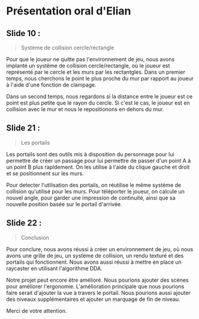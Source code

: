# Présentation oral d'Elian

## Slide 10 :
> Système de collision cercle/rectangle

Pour que le joueur ne quitte pas l'environnement de jeu, nous avons implanté un système de collision cercle/rectangle, où le joueur est représenté par le cercle et les murs par les rectantgles.
Dans un premier temps, nous cherchons le point le plus proche du mur par rapport au joueur à l'aide d'une fonction de clampage.

Dans un second temps, nous regardons si la distance entre le joueur est ce point est plus petite que le rayon du cercle. Si c'est le cas, le joueur est en collision avec le mur et nous le repositionons en dehors du mur.

## Slide 21 :
> Les portails

Les portails sont des outils mis à disposition du personnage pour lui permettre de créer un passage pour lui permettre de passer d'un point A à un point B plus rapidement.
On les utilise à l'aide du clique gauche et droit et se positionnent sur les murs.

Pour detecter l'utilisation des portails, on réutilise le même système de collision qu'utilisé pour les murs.
Pour téléporter le joueur, on calcule un nouvel angle, pour garder une impression de continuité, ainsi que sa nouvelle position basée sur le portail d'arrivée.

## Slide 22 :
> Conclusion

Pour conclure, nous avons réussi à créer un environnement de jeu, où nous avons une grille de jeu, un système de collision, un rendu texturé et des portails qui fonctionnent.
Nous avons aussi réussi à mettre en place un raycaster en utilisant l'algorithme DDA.

Notre projet peut encore être amélioré. Nous pourions ajouter des scènes pour améliorer l'ergonomie. L'amélioration principale que nous pourions faire serait d'ajouter la vue à travers le portail. Nous pourions aussi ajouter des niveaux supplémentaires et ajouter un marquage de fin de niveau.

Merci de votre attention.
